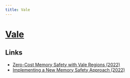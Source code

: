 ```yaml
---
title: Vale
---
```


# [Vale](https://vale.dev/)

## Links

- [Zero-Cost Memory Safety with Vale Regions (2022)](https://verdagon.dev/blog/zero-cost-memory-safety-regions-overview)
- [Implementing a New Memory Safety Approach (2022)](https://verdagon.dev/blog/making-regions-part-1-human-factor)
